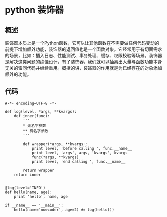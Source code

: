 # python 装饰器


## 概述

装饰器本质上是一个Python函数，它可以让其他函数在不需要做任何代码变动的前提下增加额外功能，装饰器的返回值也是一个函数对象。它经常用于有切面需求的场景，比如：插入日志、性能测试、事务处理、缓存、权限校验等场景。装饰器是解决这类问题的绝佳设计，有了装饰器，我们就可以抽离出大量与函数功能本身无关的雷同代码并继续重用。概括的讲，装饰器的作用就是为已经存在的对象添加额外的功能。

## 代码

```
#-*- encoding=UTF-8 -*-

def log(level, *args, **kvargs):
    def inner(func):
        '''
        * 无名字参数
        ** 有名字参数
        '''

        def wrapper(*args, **kvargs):
            print level, 'before calling ', func.__name__
            print level, 'args', args, 'kvargs', kvargs
            func(*args, **kvargs)
            print level, 'end calling ', func.__name__

        return wrapper
    return inner


@log(level='INFO')
def hello(name, age):
    print 'hello', name, age

if __name__ == '__main__':
    hello(name='nowcoder', age=2) #= log(hello())
```